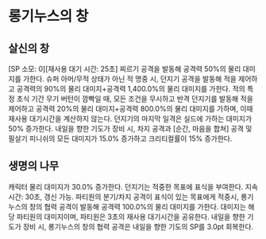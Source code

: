 # 롱기누스의 창

## 살신의 창

[SP 소모: 0][재사용 대기 시간: 25초] 찌르기 공격을 발동해 공격력 50%의 물리 대미지를 가한다. 슈퍼 아머/무적 상태가 아닌 적 명중 시, 던지기 공격을 발동해 적을 제어하고 공격력의 90%의 물리 대미지+공격력 1,400.0%의 물리 대미지를 가한다. 적의 특정 초식 기간 무기 버턴이 깜빡일 때, 모든 조건을 무시하고 반격 던지기를 발동해 적을 제어하고 공격력 20%의 물리 대미지+공격력 800.0%의 물리 대미지를 가하며, 이때 재사용 대기시간을 계산하지 않는다. 던지기의 마지막 일격은 실드에 가하는 대미지가 50% 증가한다.
내일을 향한 기도가 장비 시, 차지 공격과 [순간, 마음을 합쳐] 공격 및 필살기 피니쉬의 모든 대미지가 15.0% 증가하고 크리티컬률이 15% 증가한다.

## 생명의 나무

캐릭터 물리 대미지가 30.0% 증가한다. 던지기는 적중한 목표에 표식을 부여한다. 지속시간: 30초, 갱신 가능. 파티원의 분기/차지 공격이 표식이 있는 목표에게 적중시, 롱기누스의 창의 협력 공격이 발동해 공격력 100.0%의 물리 대미지를 가한다. 대미지는 해당 파티원의 대미지이며, 파티원은 3초의 재사용 대기시간을 공유한다. 내일을 향한 기도가 장비 시, 롱기누스의 창의 협력 공격은 내일을 향한 기도의 SP를 3.0pt 회복한다.
